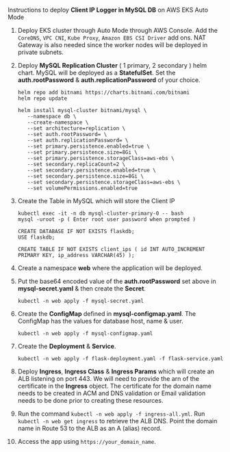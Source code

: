 Instructions to deploy **Client IP Logger in MySQL DB** on AWS EKS Auto Mode
  1. Deploy EKS cluster through Auto Mode through AWS Console. Add the ` CoreDNS `, ` VPC CNI `, ` Kube Proxy `, `Amazon EBS CSI Driver` add ons. NAT Gateway is also needed since the worker nodes will be deployed in private subnets.
  2. Deploy **MySQL Replication Cluster** ( 1 primary, 2 secondary ) helm chart. MySQL will be deployed as a **StatefulSet**. Set the **auth.rootPassword** & **auth.replicationPassword** of your choice.
     
     ```
     helm repo add bitnami https://charts.bitnami.com/bitnami
     helm repo update
     
     helm install mysql-cluster bitnami/mysql \
        --namespace db \
        --create-namespace \
        --set architecture=replication \
        --set auth.rootPassword= \
        --set auth.replicationPassword= \
        --set primary.persistence.enabled=true \
        --set primary.persistence.size=8Gi \
        --set primary.persistence.storageClass=aws-ebs \
        --set secondary.replicaCount=2 \
        --set secondary.persistence.enabled=true \
        --set secondary.persistence.size=8Gi \
        --set secondary.persistence.storageClass=aws-ebs \
        --set volumePermissions.enabled=true
     ```
  3. Create the Table in MySQL which will store the Client IP

     ```
     kubectl exec -it -n db mysql-cluster-primary-0 -- bash
     mysql -uroot -p ( Enter root user password when prompted )

     CREATE DATABASE IF NOT EXISTS flaskdb;
     USE flaskdb;

     CREATE TABLE IF NOT EXISTS client_ips ( id INT AUTO_INCREMENT PRIMARY KEY, ip_address VARCHAR(45) );
     ```
  4. Create a namespace **web** where the application will be deployed.
  5. Put the base64 encoded value of the **auth.rootPassword** set above in **mysql-secret.yaml** & then create the **Secret**.
     
     ```
     kubectl -n web apply -f mysql-secret.yaml
     ```
  6. Create the **ConfigMap** defined in **mysql-configmap.yaml**. The ConfigMap has the values for database host, name & user.
     
     ```
     kubectl -n web apply -f mysql-configmap.yaml
     ```
  7. Create the **Deployment** & **Service**. 

     ```
     kubectl -n web apply -f flask-deployment.yaml -f flask-service.yaml
     ```
  8. Deploy **Ingress**, **Ingress Class** & **Ingress Params** which will create an ALB listening on port 443. We will need to provide the arn of the certificate in the **Ingress** object. The certificate for the domain name needs to be created in ACM and DNS validation or Email validation needs to be done prior to creating these resources.
  9. Run the command ` kubectl -n web apply -f ingress-all.yml `. Run ` kubectl -n web get ingress ` to retrieve the ALB DNS. Point the domain name in Route 53 to the ALB as an A (alias) record.
 10. Access the app using `https://your_domain_name`.